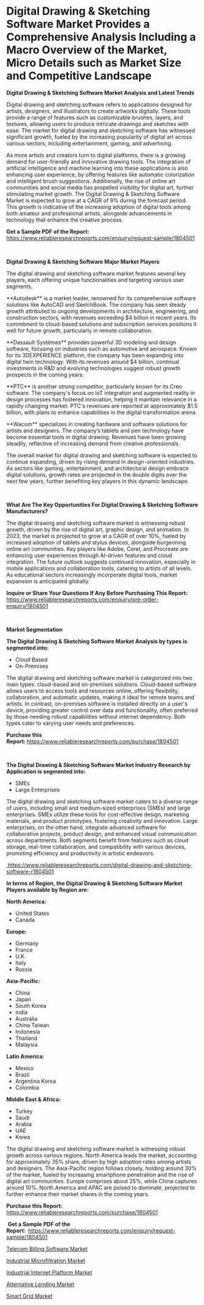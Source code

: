 <p><h1>Digital Drawing & Sketching Software Market Provides a Comprehensive Analysis Including a Macro Overview of the Market, Micro Details such as Market Size and Competitive Landscape</h1></p><p><strong>Digital Drawing & Sketching Software Market Analysis and Latest Trends</strong></p>
<p><p>Digital drawing and sketching software refers to applications designed for artists, designers, and illustrators to create artworks digitally. These tools provide a range of features such as customizable brushes, layers, and textures, allowing users to produce intricate drawings and sketches with ease. The market for digital drawing and sketching software has witnessed significant growth, fueled by the increasing popularity of digital art across various sectors, including entertainment, gaming, and advertising.</p><p>As more artists and creators turn to digital platforms, there is a growing demand for user-friendly and innovative drawing tools. The integration of artificial intelligence and machine learning into these applications is also enhancing user experience, by offering features like automatic colorization and intelligent brush suggestions. Additionally, the rise of online art communities and social media has propelled visibility for digital art, further stimulating market growth. The Digital Drawing & Sketching Software Market is expected to grow at a CAGR of 9% during the forecast period. This growth is indicative of the increasing adoption of digital tools among both amateur and professional artists, alongside advancements in technology that enhance the creative process.</p></p>
<p><strong>Get a Sample PDF of the Report:&nbsp;</strong> <a href="https://www.reliableresearchreports.com/enquiry/request-sample/1804501?utm_campaign=120&utm_medium=2&utm_source=Github&utm_content=ia&utm_term=09032025&utm_id=digital-drawing-sketching-software">https://www.reliableresearchreports.com/enquiry/request-sample/1804501</a></p>
<p>&nbsp;</p>
<p><strong>Digital Drawing & Sketching Software Major Market Players</strong></p>
<p><p>The digital drawing and sketching software market features several key players, each offering unique functionalities and targeting various user segments. </p><p>**Autodesk** is a market leader, renowned for its comprehensive software solutions like AutoCAD and SketchBook. The company has seen steady growth attributed to ongoing developments in architecture, engineering, and construction sectors, with revenues exceeding $4 billion in recent years. Its commitment to cloud-based solutions and subscription services positions it well for future growth, particularly in remote collaboration.</p><p>**Dassault Systèmes** provides powerful 3D modeling and design software, focusing on industries such as automotive and aerospace. Known for its 3DEXPERIENCE platform, the company has been expanding into digital twin technology. With its revenues around $4 billion, continual investments in R&D and evolving technologies suggest robust growth prospects in the coming years.</p><p>**PTC** is another strong competitor, particularly known for its Creo software. The company's focus on IoT integration and augmented reality in design processes has fostered innovation, helping it maintain relevance in a rapidly changing market. PTC's revenues are reported at approximately $1.5 billion, with plans to enhance capabilities in the digital transformation arena.</p><p>**Wacom** specializes in creating hardware and software solutions for artists and designers. The company’s tablets and pen technology have become essential tools in digital drawing. Revenues have been growing steadily, reflective of increasing demand from creative professionals.</p><p>The overall market for digital drawing and sketching software is expected to continue expanding, driven by rising demand in design-oriented industries. As sectors like gaming, entertainment, and architectural design embrace digital solutions, growth rates are projected in the double digits over the next few years, further benefiting key players in this dynamic landscape.</p></p>
<p>&nbsp;</p>
<p><strong>What Are The Key Opportunities For Digital Drawing & Sketching Software Manufacturers?</strong></p>
<p><p>The digital drawing and sketching software market is witnessing robust growth, driven by the rise of digital art, graphic design, and animation. In 2023, the market is projected to grow at a CAGR of over 10%, fueled by increased adoption of tablets and stylus devices, alongside burgeoning online art communities. Key players like Adobe, Corel, and Procreate are enhancing user experiences through AI-driven features and cloud integration. The future outlook suggests continued innovation, especially in mobile applications and collaboration tools, catering to artists of all levels. As educational sectors increasingly incorporate digital tools, market expansion is anticipated globally.</p></p>
<p><strong>Inquire or Share Your Questions If Any Before Purchasing This Report:</strong> <a href="https://www.reliableresearchreports.com/enquiry/pre-order-enquiry/1804501?utm_campaign=120&utm_medium=2&utm_source=Github&utm_content=ia&utm_term=09032025&utm_id=digital-drawing-sketching-software">https://www.reliableresearchreports.com/enquiry/pre-order-enquiry/1804501</a></p>
<p>&nbsp;</p>
<p><strong>Market Segmentation</strong></p>
<p><strong>The Digital Drawing & Sketching Software Market Analysis by types is segmented into:</strong></p>
<p><ul><li>Cloud Based</li><li>On-Premises</li></ul></p>
<p><p>The digital drawing and sketching software market is categorized into two main types: cloud-based and on-premises solutions. Cloud-based software allows users to access tools and resources online, offering flexibility, collaboration, and automatic updates, making it ideal for remote teams and artists. In contrast, on-premises software is installed directly on a user's device, providing greater control over data and functionality, often preferred by those needing robust capabilities without internet dependency. Both types cater to varying user needs and preferences.</p></p>
<p><strong>Purchase this Report:&nbsp;</strong><a href="https://www.reliableresearchreports.com/purchase/1804501?utm_campaign=120&utm_medium=2&utm_source=Github&utm_content=ia&utm_term=09032025&utm_id=digital-drawing-sketching-software">https://www.reliableresearchreports.com/purchase/1804501</a></p>
<p>&nbsp;</p>
<p><strong>The Digital Drawing & Sketching Software Market Industry Research by Application is segmented into:</strong></p>
<p><ul><li>SMEs</li><li>Large Enterprises</li></ul></p>
<p><p>The digital drawing and sketching software market caters to a diverse range of users, including small and medium-sized enterprises (SMEs) and large enterprises. SMEs utilize these tools for cost-effective design, marketing materials, and product prototypes, fostering creativity and innovation. Large enterprises, on the other hand, integrate advanced software for collaborative projects, product design, and enhanced visual communication across departments. Both segments benefit from features such as cloud storage, real-time collaboration, and compatibility with various devices, promoting efficiency and productivity in artistic endeavors.</p></p>
<p><a href="https://www.reliableresearchreports.com/digital-drawing-and-sketching-software-r1804501?utm_campaign=120&utm_medium=2&utm_source=Github&utm_content=ia&utm_term=09032025&utm_id=digital-drawing-sketching-software">&nbsp;https://www.reliableresearchreports.com/digital-drawing-and-sketching-software-r1804501</a></p>
<p><strong>In terms of Region, the Digital Drawing & Sketching Software Market Players available by Region are:</strong></p>
<p>
    <p> <strong> North America: </strong>
        <ul>
            <li>United States</li>
            <li>Canada</li>
        </ul>
        </p> 
    <p> <strong> Europe: </strong>
        <ul>
            <li>Germany</li>
            <li>France</li>
            <li>U.K.</li>
            <li>Italy</li>
            <li>Russia</li>
        </ul>
        </p> 
    <p> <strong> Asia-Pacific: </strong>
        <ul>
            <li>China</li>
            <li>Japan</li>
            <li>South Korea</li>
            <li>India</li>
            <li>Australia</li>
            <li>China Taiwan</li>
            <li>Indonesia</li>
            <li>Thailand</li>
            <li>Malaysia</li>
        </ul>
        </p> 
    <p> <strong> Latin America: </strong>
        <ul>
            <li>Mexico</li>
            <li>Brazil</li>
            <li>Argentina Korea</li>
            <li>Colombia</li>
        </ul>
        </p> 
    <p> <strong> Middle East & Africa: </strong>
        <ul>
            <li>Turkey</li>
            <li>Saudi</li>
            <li>Arabia</li>
            <li>UAE</li>
            <li>Korea</li>
        </ul>
    </p>
    </p>
<p><p>The digital drawing and sketching software market is witnessing robust growth across various regions. North America leads the market, accounting for approximately 35% share, driven by high adoption rates among artists and designers. The Asia-Pacific region follows closely, holding around 30% of the market, fueled by increasing smartphone penetration and the rise of digital art communities. Europe comprises about 25%, while China captures around 10%. North America and APAC are poised to dominate, projected to further enhance their market shares in the coming years.</p></p>
<p><strong>Purchase this Report: </strong><a href="https://www.reliableresearchreports.com/purchase/1804501?utm_campaign=120&utm_medium=2&utm_source=Github&utm_content=ia&utm_term=09032025&utm_id=digital-drawing-sketching-software">https://www.reliableresearchreports.com/purchase/1804501</a></p>
<p>&nbsp;<strong>Get a Sample PDF of the Report:&nbsp;&nbsp;</strong><a href="https://www.reliableresearchreports.com/enquiry/request-sample/1804501?utm_campaign=120&utm_medium=2&utm_source=Github&utm_content=ia&utm_term=09032025&utm_id=digital-drawing-sketching-software">https://www.reliableresearchreports.com/enquiry/request-sample/1804501</a></p>
<p><strong></strong></p>
<p><p><a href="https://github.com/rigelciara0p/Market-Research-Report-List-1/blob/main/telecom-billing-software-market.md?utm_campaign=120&utm_medium=2&utm_source=Github&utm_content=ia&utm_term=09032025&utm_id=digital-drawing-sketching-software">Telecom Billing Software Market</a></p><p><a href="https://github.com/lecaneidreks/Market-Research-Report-List-1/blob/main/industrial-microfiltration-market.md?utm_campaign=120&utm_medium=2&utm_source=Github&utm_content=ia&utm_term=09032025&utm_id=digital-drawing-sketching-software">Industrial Microfiltration Market</a></p><p><a href="https://github.com/tineamonaya/Market-Research-Report-List-1/blob/main/industrial-internet-platform-market.md?utm_campaign=120&utm_medium=2&utm_source=Github&utm_content=ia&utm_term=09032025&utm_id=digital-drawing-sketching-software">Industrial Internet Platform Market</a></p><p><a href="https://github.com/koopalujale2/Market-Research-Report-List-1/blob/main/alternative-lending-market.md?utm_campaign=120&utm_medium=2&utm_source=Github&utm_content=ia&utm_term=09032025&utm_id=digital-drawing-sketching-software">Alternative Lending Market</a></p><p><a href="https://github.com/molayrabeta/Market-Research-Report-List-1/blob/main/smart-grid-market.md?utm_campaign=120&utm_medium=2&utm_source=Github&utm_content=ia&utm_term=09032025&utm_id=digital-drawing-sketching-software">Smart Grid Market</a></p></p>